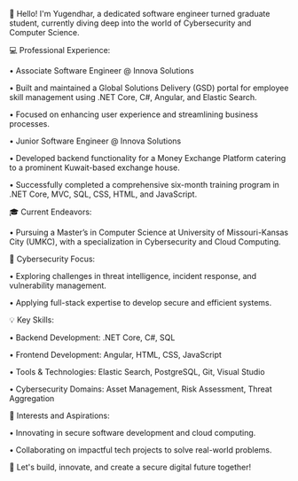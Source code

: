 👋 Hello! I'm Yugendhar, a dedicated software engineer turned graduate student, currently diving deep into the world of Cybersecurity and Computer Science.

💻 Professional Experience:

•	Associate Software Engineer @ Innova Solutions

•	Built and maintained a Global Solutions Delivery (GSD) portal for employee skill management using .NET Core, C#, Angular, and Elastic Search.

•	Focused on enhancing user experience and streamlining business processes.

•	Junior Software Engineer @ Innova Solutions

•	Developed backend functionality for a Money Exchange Platform catering to a prominent Kuwait-based exchange house.

•	Successfully completed a comprehensive six-month training program in .NET Core, MVC, SQL, CSS, HTML, and JavaScript.

🎓 Current Endeavors: 

•	Pursuing a Master’s in Computer Science at University of Missouri-Kansas City (UMKC), with a specialization in Cybersecurity and Cloud Computing.

🔐 Cybersecurity Focus:

•	Exploring challenges in threat intelligence, incident response, and vulnerability management.

•	Applying full-stack expertise to develop secure and efficient systems.

💡 Key Skills:

•	Backend Development: .NET Core, C#, SQL

•	Frontend Development: Angular, HTML, CSS, JavaScript

•	Tools & Technologies: Elastic Search, PostgreSQL, Git, Visual Studio

•	Cybersecurity Domains: Asset Management, Risk Assessment, Threat Aggregation

🌟 Interests and Aspirations:

•	Innovating in secure software development and cloud computing.

•	Collaborating on impactful tech projects to solve real-world problems.

🔗 Let's build, innovate, and create a secure digital future together!

